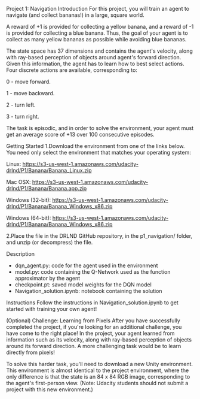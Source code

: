 Project 1: Navigation
Introduction
For this project, you will train an agent to navigate (and collect bananas!) in a large, square world.

A reward of +1 is provided for collecting a yellow banana, and a reward of -1 is provided for collecting a blue banana. Thus, the goal of your agent is to collect as many yellow bananas as possible while avoiding blue bananas.

The state space has 37 dimensions and contains the agent's velocity, along with ray-based perception of objects around agent's forward direction. Given this information, the agent has to learn how to best select actions. Four discrete actions are available, corresponding to:

0 - move forward.

1 - move backward.

2 - turn left.

3 - turn right.

The task is episodic, and in order to solve the environment, your agent must get an average score of +13 over 100 consecutive episodes.

Getting Started
1.Download the environment from one of the links below. You need only select the environment that matches your operating system:

Linux: https://s3-us-west-1.amazonaws.com/udacity-drlnd/P1/Banana/Banana_Linux.zip

Mac OSX: https://s3-us-west-1.amazonaws.com/udacity-drlnd/P1/Banana/Banana.app.zip

Windows (32-bit): https://s3-us-west-1.amazonaws.com/udacity-drlnd/P1/Banana/Banana_Windows_x86.zip

Windows (64-bit): https://s3-us-west-1.amazonaws.com/udacity-drlnd/P1/Banana/Banana_Windows_x86.zip

2.Place the file in the DRLND GitHub repository, in the p1_navigation/ folder, and unzip (or decompress) the file.

Description
- dqn_agent.py: code for the agent used in the environment
- model.py: code containing the Q-Network used as the function approximator by the agent
- checkpoint.pt: saved model weights for the DQN model
- Navigation_solution.ipynb: notebook containing the solution

Instructions
Follow the instructions in Navigation_solution.ipynb to get started with training your own agent!


(Optional) Challenge: Learning from Pixels
After you have successfully completed the project, if you're looking for an additional challenge, you have come to the right place! 
In the project, your agent learned from information such as its velocity, along with ray-based perception of objects around its forward direction.
A more challenging task would be to learn directly from pixels!

To solve this harder task, you'll need to download a new Unity environment. This environment is almost identical to the project environment, 
where the only difference is that the state is an 84 x 84 RGB image, corresponding to the agent's first-person view. (Note: Udacity students should not submit a project with this new environment.)

